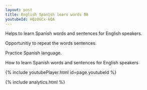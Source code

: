 ```yaml
---
layout: post
title: English Spanish learn words 86 
youtubeId: HQzOGCx-kQA
---
```

 
 
Helps to learn Spanish words and sentences for English speakers.

Opportunitiy to repeat the words sentences. 

Practice Spanish language. 
 
How to learn Spanish words and sentences for English speakers 
 
{% include youtubePlayer.html id=page.youtubeId %}
 
 
{% include analytics.html %}